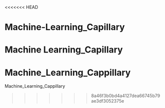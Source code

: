 <<<<<<< HEAD
# Machine-Learning_Capillary
Machine Learning_Capillary
=======
# Machine_Learning_Cappillary
Machine_Learning_Cappillary
>>>>>>> 8a46f3b0bd4a4127dea66745b79ae3df3052375e
